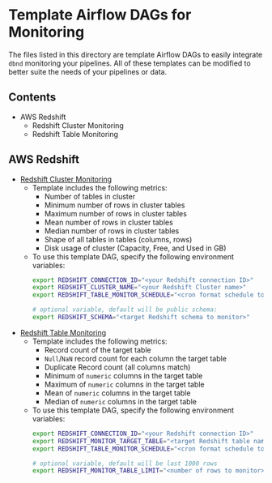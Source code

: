 # Template Airflow DAGs for Monitoring

The files listed in this directory are template Airflow DAGs to easily integrate `dbnd` monitoring your pipelines. All of these templates can be modified to better suite the needs of your pipelines or data.

## Contents
- AWS Redshift
    - Redshift Cluster Monitoring
    - Redshift Table Monitoring

## AWS Redshift
- [Redshift Cluster Monitoring](./redshift_cluster_monitor_template.py)
    - Template includes the following metrics:
        - Number of tables in cluster
        - Minimum number of rows in cluster tables
        - Maximum number of rows in cluster tables
        - Mean number of rows in cluster tables
        - Median number of rows in cluster tables
        - Shape of all tables in tables (columns, rows)
        - Disk usage of cluster (Capacity, Free, and Used in GB)
    - To use this template DAG, specify the following environment variables:
        ```bash
        export REDSHIFT_CONNECTION_ID="<your Redshift connection ID>"
        export REDSHIFT_CLUSTER_NAME="<your Redshift Cluster name>"
        export REDSHIFT_TABLE_MONITOR_SCHEDULE="<cron format schedule to run monitor>"

        # optional variable, default will be public schema:
        export REDSHIFT_SCHEMA="<target Redshift schema to monitor>"
        ```
- [Redshift Table Monitoring](./redshift_table_monitor_template.py)
    - Template includes the following metrics:
        - Record count of the target table
        - `Null`/`NaN` record count for each column the target table
        - Duplicate Record count (all columns match)
        - Minimum of `numeric` columns in the target table
        - Maximum of `numeric` columns in the target table
        - Mean of `numeric` columns in the target table
        - Median of `numeric` columns in the target table
    - To use this template DAG, specify the following environment variables:
        ```bash
        export REDSHIFT_CONNECTION_ID="<your Redshift connection ID>"
        export REDSHIFT_MONITOR_TARGET_TABLE="<target Redshift table name>"
        export REDSHIFT_TABLE_MONITOR_SCHEDULE="<cron format schedule to run monitor>"

        # optional variable, default will be last 1000 rows
        export REDSHIFT_MONITOR_TABLE_LIMIT="<number of rows to monitor>"
        ```
